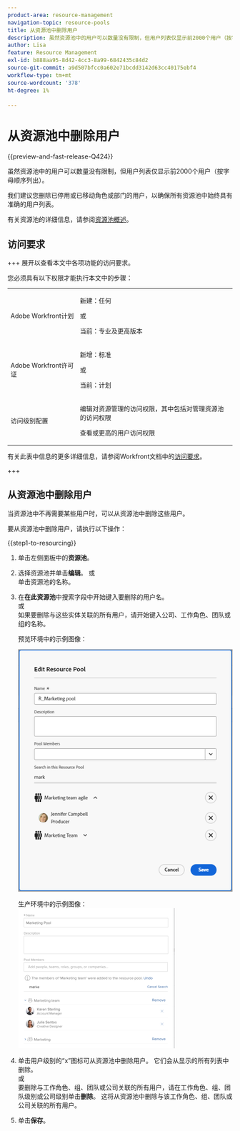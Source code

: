 ```yaml
---
product-area: resource-management
navigation-topic: resource-pools
title: 从资源池中删除用户
description: 虽然资源池中的用户可以数量没有限制，但用户列表仅显示前2000个用户（按字母顺序列出）。
author: Lisa
feature: Resource Management
exl-id: b888aa95-8d42-4cc3-8a99-6842435c84d2
source-git-commit: a9d507bfcc0a602e71bcdd3142d63cc40175ebf4
workflow-type: tm+mt
source-wordcount: '378'
ht-degree: 1%

---
```


# 从资源池中删除用户

{{preview-and-fast-release-Q424}}

虽然资源池中的用户可以数量没有限制，但用户列表仅显示前2000个用户（按字母顺序列出）。

我们建议您删除已停用或已移动角色或部门的用户，以确保所有资源池中始终具有准确的用户列表。

有关资源池的详细信息，请参阅[资源池概述](../../../resource-mgmt/resource-planning/resource-pools/work-with-resource-pools.md)。

## 访问要求

+++ 展开以查看本文中各项功能的访问要求。

您必须具有以下权限才能执行本文中的步骤：

<table style="table-layout:auto"> 
 <col> 
 <col> 
 <tbody> 
  <tr> 
   <td role="rowheader">Adobe Workfront计划</td> 
   <td><p>新建：任何</p>
       <p>或</p>
       <p>当前：专业及更高版本</p> </td> 
  </tr> 
  <tr> 
   <td role="rowheader">Adobe Workfront许可证</td> 
   <td><p>新增：标准</p>
       <p>或</p>
       <p>当前：计划</p></td>
  </tr> 
  <tr> 
   <td role="rowheader">访问级别配置</td> 
   <td> <p>编辑对资源管理的访问权限，其中包括对管理资源池的访问权限</p> <p>查看或更高的用户访问权限</p></td> 
  </tr> 
 </tbody> 
</table>

有关此表中信息的更多详细信息，请参阅Workfront文档中的[访问要求](/help/quicksilver/administration-and-setup/add-users/access-levels-and-object-permissions/access-level-requirements-in-documentation.md)。

+++

## 从资源池中删除用户

当资源池中不再需要某些用户时，可以从资源池中删除这些用户。

要从资源池中删除用户，请执行以下操作：

{{step1-to-resourcing}}

1. 单击左侧面板中的&#x200B;**资源池**。
1. 选择资源池并单击&#x200B;**编辑**。
或\
   单击资源池的名称。

1. 在&#x200B;**在此资源池**&#x200B;中搜索字段中开始键入要删除的用户名。\
   或\
   如果要删除与这些实体关联的所有用户，请开始键入公司、工作角色、团队或组的名称。

   <span class="preview">预览环境中的示例图像：<span>

   ![从资源池中删除用户](assets/remove-users-from-resource-pool.png)

   生产环境中的示例图像：
   ![在资源池中搜索](assets/search-inside-new-resource-pool-350x314.png)

1. 单击用户级别的“x”图标可从资源池中删除用户。 它们会从显示的所有列表中删除。\
   或\
   要删除与工作角色、组、团队或公司关联的所有用户，请在工作角色、组、团队级别或公司级别单击&#x200B;**删除**。 这将从资源池中删除与该工作角色、组、团队或公司关联的所有用户。

1. 单击&#x200B;**保存**。

